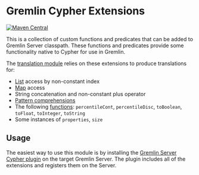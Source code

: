 # Gremlin Cypher Extensions

[![Maven Central](https://maven-badges.herokuapp.com/maven-central/org.opencypher.gremlin/cypher-gremlin-extensions/badge.svg?style=shield)](https://maven-badges.herokuapp.com/maven-central/org.opencypher.gremlin/cypher-gremlin-extensions)

This is a collection of custom functions and predicates that can be added to Gremlin Server classpath. These functions and predicates provide some functionality native to Cypher for use in Gremlin.

The [translation module](../../translation) relies on these extensions to produce translations for:
- [List](https://neo4j.com/docs/developer-manual/current/cypher/syntax/lists/) access by non-constant index
- [Map](https://neo4j.com/docs/developer-manual/current/cypher/syntax/maps/) access
- String concatenation and non-constant plus operator
- [Pattern comprehensions](https://neo4j.com/docs/developer-manual/current/cypher/syntax/lists/#cypher-pattern-comprehension)
- The following [functions](https://neo4j.com/docs/developer-manual/current/cypher/functions/): `percentileCont`, `percentileDisc`, `toBoolean`, `toFloat`, `toInteger`, `toString`
- Some instances of `properties`, `size`

## Usage

The easiest way to use this module is by installing the [Gremlin Server Cypher plugin](../cypher-gremlin-server-plugin) on the target Gremlin Server. The plugin includes all of the extensions and registers them on the Server.
